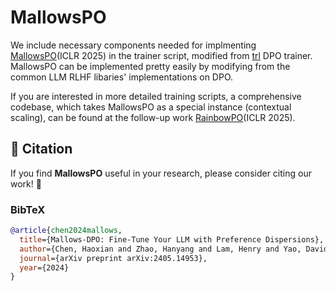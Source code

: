 # MallowsPO
We include necessary components needed for implmenting [MallowsPO](https://arxiv.org/abs/2405.14953)(ICLR 2025) in the trainer script, modified from [trl](https://github.com/huggingface/trl) DPO trainer. MallowsPO can be implemented pretty easily by modifying from the common LLM RLHF libaries' implementations on DPO. 

If you are interested in more detailed training scripts, a comprehensive codebase, which takes MallowsPO as a special instance (contextual scaling), can be found at the follow-up work [RainbowPO](https://github.com/CapitalOne-Research/RainbowPO)(ICLR 2025).

## 📜 Citation

If you find **MallowsPO** useful in your research, please consider citing our work! 🚀

### BibTeX
```bibtex
@article{chen2024mallows,
  title={Mallows-DPO: Fine-Tune Your LLM with Preference Dispersions},
  author={Chen, Haoxian and Zhao, Hanyang and Lam, Henry and Yao, David and Tang, Wenpin},
  journal={arXiv preprint arXiv:2405.14953},
  year={2024}
}
